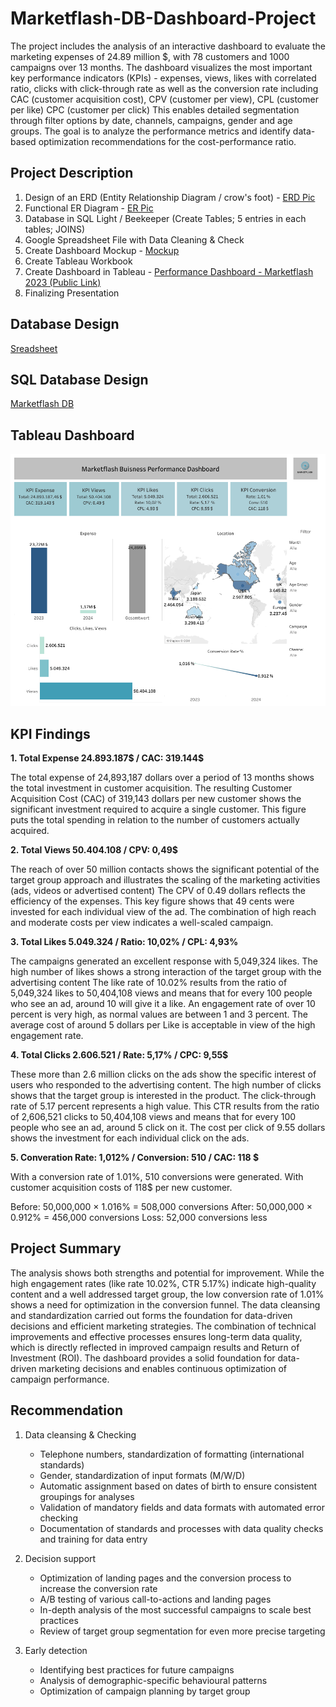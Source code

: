 # Marketflash-DB-Dashboard-Project

The project includes the analysis of an interactive dashboard to evaluate the marketing expenses of 24.89 million $, with 78 customers and 1000 campaigns over 13 months. The dashboard visualizes the most important key performance indicators (KPIs) - expenses, views, likes with correlated ratio, clicks with click-through rate as well as the conversion rate including CAC (customer acquisition cost), CPV (customer per view), CPL (customer per like) CPC (customer per click)
This enables detailed segmentation through filter options by date, channels, campaigns, gender and age groups. The goal is to analyze the performance metrics and identify data-based optimization recommendations for the cost-performance ratio.

## Project Description

1. Design of an ERD (Entity Relationship Diagram / crow's foot) - [ERD Pic](https://github.com/akms2411/Marketflash-DB-Dashboard-Project/blob/main/images/Marketflash%20ERD%20Diagramm.png)
2. Functional ER Diagram - [ER Pic](https://github.com/akms2411/Marketflash-DB-Dashboard-Project/blob/main/images/Marketflash%20ER%20Diagramm.png)
3. Database in SQL Light / Beekeeper (Create Tables; 5 entries in each tables; JOINS)
4. Google Spreadsheet File with Data Cleaning & Check
5. Create Dashboard Mockup - [Mockup](https://github.com/akms2411/Marketflash-DB-Dashboard-Project/blob/main/images/Mockup%20Dashboard.png)
6. Create Tableau Workbook 
7. Create Dashboard in Tableau - [Performance Dashboard - Marketflash 2023 (Public Link)](https://public.tableau.com/views/MiniProjectMarketflash/Dashboard1?:language=de-DE&:sid=&:redirect=auth&:display_count=n&:origin=viz_share_link)
9. Finalizing Presentation

## Database Design 

[Sreadsheet](https://github.com/akms2411/Marketflash-DB-Dashboard-Project/blob/main/data/Cleaned%20Marketflash_marketing_data_2023.xlsx)

## SQL Database Design

[Marketflash DB](https://github.com/akms2411/Marketflash-DB-Dashboard-Project/blob/main/sql_db/Mini%20Projekt.db)

## Tableau Dashboard

![Dashboard](https://github.com/akms2411/Marketflash-DB-Dashboard-Project/blob/main/images/Dashboard%201.png)

## KPI Findings

**1. Total Expense 24.893.187$ / CAC: 319.144$**
   
   The total expense of 24,893,187 dollars over a period of 13 months shows the total investment in customer acquisition. 
   The resulting Customer Acquisition Cost (CAC) of 319,143 dollars per new customer shows the significant investment required 
   to acquire a single customer. This figure puts the total spending in relation to the number of customers actually acquired.

     
**2. Total Views 50.404.108 / CPV: 0,49$**
   
   The reach of over 50 million contacts shows the significant potential of the target group approach and illustrates the 
   scaling of the marketing activities (ads, videos or advertised content)
   The CPV of 0.49 dollars reflects the efficiency of the expenses. This key figure shows that 49 cents were invested for each individual view of the ad.
   The combination of high reach and moderate costs per view indicates a well-scaled campaign.

**3. Total Likes 5.049.324 / Ratio: 10,02% / CPL: 4,93%**
   
   The campaigns generated an excellent response with 5,049,324 likes. The high number of likes shows a strong interaction of the target group 
   with the advertising content 
   The like rate of 10.02% results from the ratio of 5,049,324 likes to 50,404,108 views and means that for every 100 people who see an ad, 
   around 10 will give it a like. An engagement rate of over 10 percent is very high, as normal values are between 1 and 3 percent.
   The average cost of around 5 dollars per Like is acceptable in view of the high engagement rate.
   
**4. Total Clicks 2.606.521 / Rate: 5,17% / CPC: 9,55$**
   
   These more than 2.6 million clicks on the ads show the specific interest of users who responded to the advertising content. 
   The high number of clicks shows that the target group is interested in the product. The click-through rate of 5.17 percent 
   represents a high value. This CTR results from the ratio of 2,606,521 clicks to 50,404,108 views and means that for every 100 people who see an ad, around 5 click on it. 
   The cost per click of 9.55 dollars shows the investment for each individual click on the ads. 
     
**5. Converation Rate: 1,012% / Conversion: 510 / CAC: 118 $**

   With a conversion rate of 1.01%, 510 conversions were generated. With customer acquisition costs of 118$ per new customer.
   
   Before: 50,000,000 × 1.016% = 508,000 conversions
   After: 50,000,000 × 0.912% = 456,000 conversions
   Loss: 52,000 conversions less


## Project Summary

The analysis shows both strengths and potential for improvement. While the high engagement rates (like rate 10.02%, CTR 5.17%) 
indicate high-quality content and a well addressed target group, the low conversion rate of 1.01% shows a need for optimization in the conversion funnel.
The data cleansing and standardization carried out forms the foundation for data-driven decisions and efficient marketing strategies. 
The combination of technical improvements and effective processes ensures long-term data quality, which is directly reflected in improved campaign 
results and Return of Investment (ROI).
The dashboard provides a solid foundation for data-driven marketing decisions and enables continuous optimization of campaign performance.

## Recommendation

1. Data cleansing & Checking
   
   - Telephone numbers, standardization of formatting (international standards)
   - Gender, standardization of input formats (M/W/D)
   - Automatic assignment based on dates of birth to ensure consistent groupings for analyses
   - Validation of mandatory fields and data formats with automated error checking
   - Documentation of standards and processes with data quality checks and training for data entry
   
2. Decision support

   - Optimization of landing pages and the conversion process to increase the conversion rate
   - A/B testing of various call-to-actions and landing pages
   - In-depth analysis of the most successful campaigns to scale best practices
   - Review of target group segmentation for even more precise targeting

3. Early detection

   - Identifying best practices for future campaigns
   - Analysis of demographic-specific behavioural patterns
   - Optimization of campaign planning by target group
  
